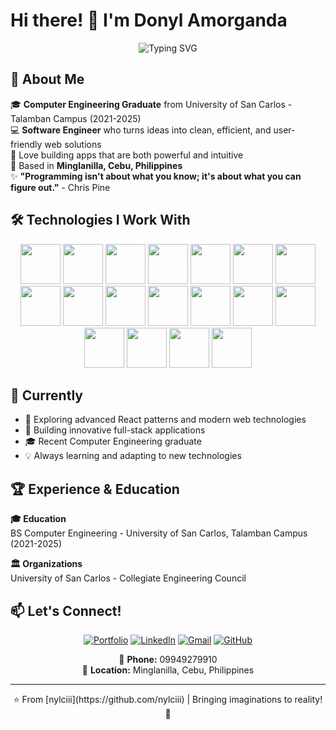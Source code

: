 # Hi there! 👋 I'm Donyl Amorganda
<div align="center">
  <img src="https://readme-typing-svg.herokuapp.com?font=Fira+Code&pause=1000&color=36BCF7&center=true&vCenter=true&width=435&lines=Software+Developer;Computer+Engineering+Graduate;Full+Stack+Developer;Bringing+Imaginations+to+Reality!" alt="Typing SVG" />
</div>

## 💫 About Me
🎓 **Computer Engineering Graduate** from University of San Carlos - Talamban Campus (2021-2025)  
💻 **Software Engineer** who turns ideas into clean, efficient, and user-friendly web solutions  
🚀 Love building apps that are both powerful and intuitive  
📍 Based in **Minglanilla, Cebu, Philippines**  
✨ **"Programming isn't about what you know; it's about what you can figure out."** - Chris Pine

## 🛠️ Technologies I Work With
<div align="center">
  <img src="https://iconic-api.onrender.com/dark/react" width="64px" />
  <img src="https://iconic-api.onrender.com/dark/nextjs" width="64px" />
  <img src="https://iconic-api.onrender.com/dark/nodejs" width="64px" />
  <img src="https://iconic-api.onrender.com/dark/js" width="64px" />
  <img src="https://iconic-api.onrender.com/dark/typescript" width="64px" />
  <img src="https://iconic-api.onrender.com/dark/tailwind" width="64px" />
  <img src="https://iconic-api.onrender.com/dark/mysql" width="64px" />
  <img src="https://iconic-api.onrender.com/dark/firebase" width="64px" />
  <img src="https://iconic-api.onrender.com/dark/python" width="64px" />
  <img src="https://iconic-api.onrender.com/dark/php" width="64px" />
  <img src="https://iconic-api.onrender.com/dark/laravel" width="64px" />
  <img src="https://iconic-api.onrender.com/dark/java" width="64px" />
  <img src="https://iconic-api.onrender.com/dark/c" width="64px" />
  <img src="https://iconic-api.onrender.com/dark/cpp" width="64px" />
  <img src="https://iconic-api.onrender.com/dark/kotlin" width="64px" />
  <img src="https://iconic-api.onrender.com/dark/figma" width="64px" />
  <img src="https://iconic-api.onrender.com/dark/canva" width="64px" />
  <img src="https://iconic-api.onrender.com/dark/arduino" width="64px" />
</div>

## 🎯 Currently
- 🌱 Exploring advanced React patterns and modern web technologies
- 🔨 Building innovative full-stack applications
- 🎓 Recent Computer Engineering graduate 
- 💡 Always learning and adapting to new technologies

## 🏆 Experience & Education
**🎓 Education**  
BS Computer Engineering - University of San Carlos, Talamban Campus (2021-2025)

**🏛️ Organizations**  
University of San Carlos - Collegiate Engineering Council

## 📫 Let's Connect!
<div align="center">
  
[![Portfolio](https://img.shields.io/badge/Portfolio-000000?style=for-the-badge&logo=vercel&logoColor=white)](https://nylciiiportfolio.netlify.app/)
[![LinkedIn](https://img.shields.io/badge/LinkedIn-0077B5?style=for-the-badge&logo=linkedin&logoColor=white)](https://www.linkedin.com/in/donylamorganda/)
[![Gmail](https://img.shields.io/badge/Gmail-D14836?style=for-the-badge&logo=gmail&logoColor=white)](mailto:dcamorganda@gmail.com)
[![GitHub](https://img.shields.io/badge/GitHub-100000?style=for-the-badge&logo=github&logoColor=white)](https://github.com/nylciii)

📱 **Phone:** 09949279910  
📍 **Location:** Minglanilla, Cebu, Philippines

</div>

---
<div align="center">
  ⭐️ From [nylciii](https://github.com/nylciii) | Bringing imaginations to reality! 🚀
</div>
